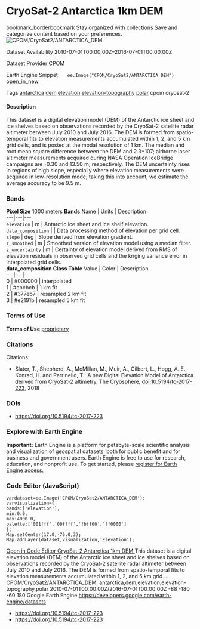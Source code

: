  
#  CryoSat-2 Antarctica 1km DEM 
bookmark_borderbookmark Stay organized with collections  Save and categorize content based on your preferences. 
![CPOM/CryoSat2/ANTARCTICA_DEM](https://developers.google.com/earth-engine/datasets/images/CPOM/CPOM_CryoSat2_ANTARCTICA_DEM_sample.png) 

Dataset Availability
    2010-07-01T00:00:00Z–2016-07-01T00:00:00Z 

Dataset Provider
     [ CPOM ](http://www.cpom.ucl.ac.uk/csopr/icesheets2/dems.php?ais_subject=dem&user_type=normal) 

Earth Engine Snippet
     `    ee.Image("CPOM/CryoSat2/ANTARCTICA_DEM")   ` [ open_in_new ](https://code.earthengine.google.com/?scriptPath=Examples:Datasets/CPOM/CPOM_CryoSat2_ANTARCTICA_DEM) 

Tags
     [antarctica](https://developers.google.com/earth-engine/datasets/tags/antarctica) [dem](https://developers.google.com/earth-engine/datasets/tags/dem) [elevation](https://developers.google.com/earth-engine/datasets/tags/elevation) [elevation-topography](https://developers.google.com/earth-engine/datasets/tags/elevation-topography) [polar](https://developers.google.com/earth-engine/datasets/tags/polar)
cpom
cryosat-2
#### Description
This dataset is a digital elevation model (DEM) of the Antarctic ice sheet and ice shelves based on observations recorded by the CryoSat-2 satellite radar altimeter between July 2010 and July 2016.
The DEM is formed from spatio-temporal fits to elevation measurements accumulated within 1, 2, and 5 km grid cells, and is posted at the modal resolution of 1 km. The median and root mean square difference between the DEM and 2.3*107; airborne laser altimeter measurements acquired during NASA Operation IceBridge campaigns are -0.30 and 13.50 m, respectively.
The DEM uncertainty rises in regions of high slope, especially where elevation measurements were acquired in low-resolution mode; taking this into account, we estimate the average accuracy to be 9.5 m.
### Bands
**Pixel Size** 1000 meters 
**Bands**
Name | Units | Description  
---|---|---  
`elevation` | m | Antarctic ice sheet and ice shelf elevation.  
`data_composition` |  | Data processing method of elevation per grid cell.  
`slope` | deg | Slope derived from elevation gradient.  
`z_smoothed` | m | Smoothed version of elevation model using a median filter.  
`z_uncertainty` | m | Certainty of elevation model derived from RMS of elevation residuals in observed grid cells and the kriging variance error in interpolated grid cells.  
**data_composition Class Table**
Value | Color | Description  
---|---|---  
0 | #000000 | interpolated  
1 | #cbcbcb | 1 km fit  
2 | #377eb7 | resampled 2 km fit  
3 | #e2191b | resampled 5 km fit  
### Terms of Use
**Terms of Use**
[proprietary](https://developers.google.com/earth-engine/datasets/catalog/Use%20a%20custom%20URL%20for%20the%20non-standard%20license)
### Citations
Citations:
  * Slater, T., Shepherd, A., McMillan, M., Muir, A., Gilbert, L., Hogg, A. E., Konrad, H. and Parrinello, T.: A new Digital Elevation Model of Antarctica derived from CryoSat-2 altimetry, The Cryosphere, [doi:10.5194/tc-2017-223](https://doi.org/10.5194/tc-2017-223), 2018


### DOIs
  * [ https://doi.org/10.5194/tc-2017-223 ](https://doi.org/10.5194/tc-2017-223)


### Explore with Earth Engine
**Important:** Earth Engine is a platform for petabyte-scale scientific analysis and visualization of geospatial datasets, both for public benefit and for business and government users. Earth Engine is free to use for research, education, and nonprofit use. To get started, please [register for Earth Engine access.](https://console.cloud.google.com/earth-engine)
### Code Editor (JavaScript)
```
vardataset=ee.Image('CPOM/CryoSat2/ANTARCTICA_DEM');
varvisualization={
bands:['elevation'],
min:0.0,
max:4000.0,
palette:['001fff','00ffff','fbff00','ff0000']
};
Map.setCenter(17.0,-76.0,3);
Map.addLayer(dataset,visualization,'Elevation');
```
[ Open in Code Editor ](https://code.earthengine.google.com/?scriptPath=Examples:Datasets/CPOM/CPOM_CryoSat2_ANTARCTICA_DEM)
[ CryoSat-2 Antarctica 1km DEM ](https://developers.google.com/earth-engine/datasets/catalog/CPOM_CryoSat2_ANTARCTICA_DEM)
This dataset is a digital elevation model (DEM) of the Antarctic ice sheet and ice shelves based on observations recorded by the CryoSat-2 satellite radar altimeter between July 2010 and July 2016. The DEM is formed from spatio-temporal fits to elevation measurements accumulated within 1, 2, and 5 km grid …
CPOM/CryoSat2/ANTARCTICA_DEM, antarctica,dem,elevation,elevation-topography,polar 
2010-07-01T00:00:00Z/2016-07-01T00:00:00Z
-88 -180 -60 180 
Google Earth Engine
https://developers.google.com/earth-engine/datasets
  * [ https://doi.org/10.5194/tc-2017-223 ](https://doi.org/http://www.cpom.ucl.ac.uk/csopr/icesheets2/dems.php?ais_subject=dem&user_type=normal)
  * [ https://doi.org/10.5194/tc-2017-223 ](https://doi.org/https://developers.google.com/earth-engine/datasets/catalog/CPOM_CryoSat2_ANTARCTICA_DEM)


